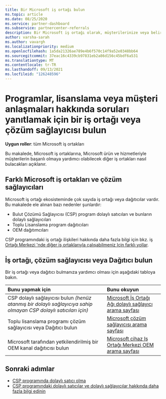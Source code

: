 ```yaml
---
title: Bir Microsoft iş ortağı bulun
ms.topic: article
ms.date: 08/25/2020
ms.service: partner-dashboard
ms.subservice: partnercenter-referrals
description: Bir Microsoft iş ortağı olarak, müşterilerinize veya belirli programlarınıza nasıl yardımcı olabileceği hakkında sorularınız olabilir. Yardımcı olabilecek diğer iş ortaklarını bulun.
author: varsha-sarah
ms.author: vavargh
ms.localizationpriority: medium
ms.openlocfilehash: 1a5da21326ae789e4b6f570c14f9a52e0348bb64
ms.sourcegitcommit: 37eac16c4339cb97831eb2a86d156c45bdf6a531
ms.translationtype: MT
ms.contentlocale: tr-TR
ms.lasthandoff: 09/13/2021
ms.locfileid: "126248596"
---
```

# <a name="find-a-partner-or-solution-provider-to-answer-questions-about-programs-licensing-or-customer-deals"></a>Programlar, lisanslama veya müşteri anlaşmaları hakkında soruları yanıtlamak için bir iş ortağı veya çözüm sağlayıcısı bulun 

**Uygun roller**: tüm Microsoft iş ortakları

Bu makalede, Microsoft iş ortaklarına, Microsoft ürün ve hizmetleriyle müşterilerin başarılı olmaya yardımcı olabilecek diğer iş ortakları nasıl bulacakları açıklanır.

## <a name="different-microsoft-partners-and-solution-providers"></a>Farklı Microsoft iş ortakları ve çözüm sağlayıcıları

Microsoft iş ortağı ekosisteminde çok sayıda iş ortağı veya dağıtıcılar vardır. Bu makalede ele alınan bazı nedenler şunlardır:

- Bulut Çözümü Sağlayıcısı (CSP) program dolaylı satıcıları ve bunların dolaylı sağlayıcıları
- Toplu Lisanslama program dağıtıcıları
- OEM dağıtımcıları

CSP programındaki iş ortağı ilişkileri hakkında daha fazla bilgi için bkz. iş [Ortağı Merkezi 'nde diğer iş ortaklarıyla çalışabilmeniz Için farklı yollar](work-with-other-partners.md).

## <a name="find-a-partner-solution-provider-or-distributor"></a>İş ortağı, çözüm sağlayıcısı veya Dağıtıcı bulun

Bir iş ortağı veya dağıtıcı bulmanıza yardımcı olması için aşağıdaki tabloya bakın.

|Bunu yapmak için  | Bunu okuyun  |
|:------------------|:--------------- |
|CSP dolaylı sağlayıcısı bulun *(henüz atanmış bir dolaylı sağlayıcıya sahip olmayan CSP dolaylı satıcıları için)* | [Microsoft İş Ortağı Ağı dolaylı sağlayıcı arama sayfası](https://partner.microsoft.com/membership/cloud-solution-provider/find-a-provider)  |
|Toplu lisanslama programı çözüm sağlayıcısı veya Dağıtıcı bulun  | [Microsoft çözüm sağlayıcısı arama sayfası](https://www.microsoft.com/solution-providers/home)  |
|Microsoft tarafından yetkilendirilmiş bir OEM kanal dağıtıcısı bulun  | [Microsoft cihaz Iş Ortağı Merkezi OEM arama sayfası](https://devicepartner.microsoft.com/connect/distributor)  |

## <a name="next-steps"></a>Sonraki adımlar

- [CSP programında dolaylı satıcı olma](https://partner.microsoft.com/licensing)
- [CSP programındaki dolaylı satıcılar ve dolaylı sağlayıcılar hakkında daha fazla bilgi edinin](work-with-other-partners.md)